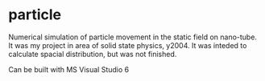 # particle

Numerical simulation of particle movement in the static field on nano-tube.
It was my project in area of solid state physics, y2004.
It was inteded to calculate spacial distribution, but was not finished.

Can be built with MS Visual Studio 6
